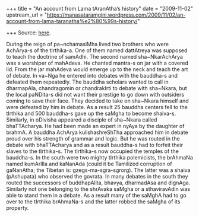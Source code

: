 +++
title = "An account from Lama tAranAtha’s history"
date = "2009-11-02"
upstream_url = "https://manasataramgini.wordpress.com/2009/11/02/an-account-from-lama-taranatha%e2%80%99s-history/"

+++
Source: [here](https://manasataramgini.wordpress.com/2009/11/02/an-account-from-lama-taranatha%e2%80%99s-history/).

During the reign of pa\~nchamasiMha lived two brothers who were
AchArya-s of the tIrthika-a. One of them named dattAtreya was supposed
to teach the doctrine of samAdhi. The second named sha\~NkarAchArya was
a worshiper of mahAdeva. He chanted mantra-s on jar with a covered lid.
From the jar mahAdeva would emerge up to the neck and teach the art of
debate. In va\~Nga he entered into debates with the bauddha-s and
defeated them repeatedly. The bauddha scholars wanted to call in
dharmapAla, chandragomin or chandrakIrti to debate with sha\~Nkara, but
the local paNDita-s did not want their prestige to go down with
outsiders coming to save their face. They decided to take on sha\~Nkara
himself and were defeated by him in debate. As a result 25 bauddha
centers fell to the tIrthika and 500 bauddha-s gave up the saMgha to
become shaiva-s. Similarly, in oDivisha appeared a disciple of
sha\~Nkara called bhaTTAcharya. He had been made an expert in nyAya by
the daughter of brahmA. A bauddha AchArya kulishashreShTha approached
him in debate proud over his strength of grammar and logic. But he was
routed in the debate with bhaTTAcharya and as a result bauddha-s had to
forfeit their slaves to the tIrthika-s. The tIrthika-s now occupied the
temples of the bauddha-s. In the south were two mighty tIrthika
polemicists, the brAhmaNa named kumArlIla and kaNanAda (could it be
Tamilized corruption of gaNanAtha; the Tibetan is:
gzegs-ma-sgra-sgrorg). The latter was a shaiva (pAshupata) who observed
the govrata. In many debates in the south they routed the successors of
buddhapAlita, bhavya, dharmadAsa and dignAga. Similarly not one
belonging to the shrAvaka saMgha or a sthaviravAdin was able to stand
them in a debate. As a result many of the saMghA had to go over to the
tIrthika brAhmaNa-s and the latter robbed the saMgha of its property.

